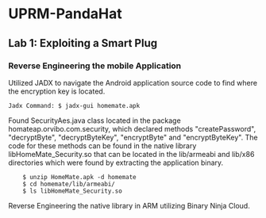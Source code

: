 # UPRM-PandaHat

## Lab 1: Exploiting a Smart Plug

### Reverse Engineering the mobile Application

Utilized JADX to navigate the Android application source code to find  where the encryption key is located. 

``` Jadx Command: $ jadx-gui homemate.apk ```

Found SecurityAes.java class located in the package homateap.orvibo.com.security, which declared methods "createPassword", "decryptByte", "decryptByteKey", "encryptByte" and "encryptByteKey". The code for these methods can be found in the native library libHomeMate_Security.so that can be located in the lib/armeabi and lib/x86 directories which were found by extracting the application binary.

```
    $ unzip HomeMate.apk -d homemate
    $ cd homemate/lib/armeabi/
    $ ls libHomeMate_Security.so
```

Reverse Engineering the native library in ARM utilizing Binary Ninja Cloud.



